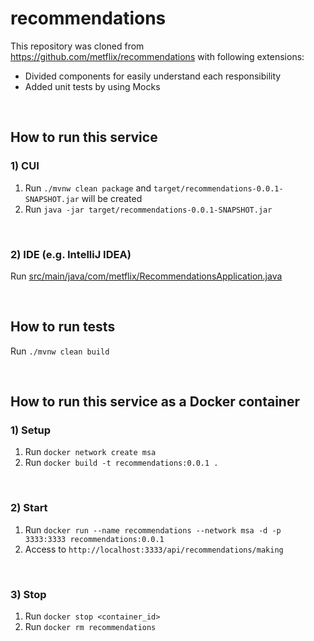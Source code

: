 # recommendations
This repository was cloned from https://github.com/metflix/recommendations with following extensions:
- Divided components for easily understand each responsibility
- Added unit tests by using Mocks

<br>


## How to run this service

### 1) CUI
1. Run `./mvnw clean package` and `target/recommendations-0.0.1-SNAPSHOT.jar` will be created
2. Run `java -jar target/recommendations-0.0.1-SNAPSHOT.jar`

<br>

### 2) IDE (e.g. IntelliJ IDEA)
Run [src/main/java/com/metflix/RecommendationsApplication.java](https://github.com/hageyahhoo/recommendations/blob/master/src/main/java/com/metflix/RecommendationsApplication.java)

<br>


## How to run tests
Run `./mvnw clean build`

<br>


## How to run this service as a Docker container

### 1) Setup
1. Run `docker network create msa`
2. Run `docker build -t recommendations:0.0.1 .`

<br>

### 2) Start
1. Run `docker run --name recommendations --network msa -d -p 3333:3333 recommendations:0.0.1`
2. Access to `http://localhost:3333/api/recommendations/making`

<br>

### 3) Stop
1. Run `docker stop <container_id>`
2. Run `docker rm recommendations`
